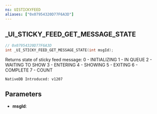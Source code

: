 ```yaml
---
ns: UISTICKYFEED
aliases: ["0x07954320D77F6A3D"]
---
```

## _UI_STICKY_FEED_GET_MESSAGE_STATE

```c
// 0x07954320D77F6A3D
int _UI_STICKY_FEED_GET_MESSAGE_STATE(int msgId);
```

Returns state of sticky feed message:
0 - INITIALIZING
1 - IN QUEUE
2 - WAITING TO SHOW
3 - ENTERING
4 - SHOWING
5 - EXITING
6 - COMPLETE
7 - COUNT

```
NativeDB Introduced: v1207
```

## Parameters
* **msgId**:
